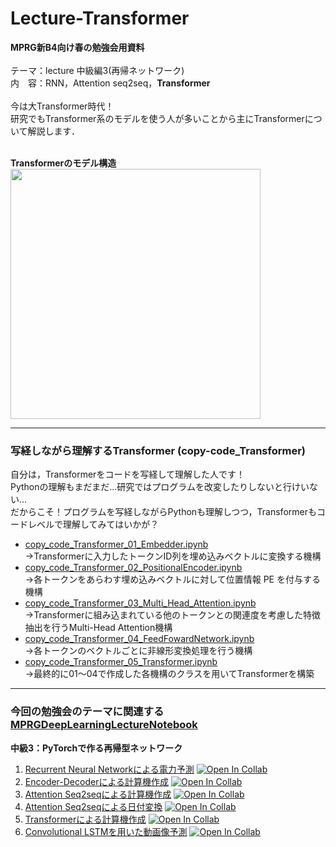 # Lecture-Transformer
**MPRG新B4向け春の勉強会用資料**<br>
<br>
テーマ：lecture 中級編3(再帰ネットワーク)<br>
内　容：RNN，Attention seq2seq，**Transformer**<br>
<br>
今は大Transformer時代！<br>
研究でもTransformer系のモデルを使う人が多いことから主にTransformerについて解説します．<br>
<br>

**Transformerのモデル構造**<br>
<img src="https://github.com/Taiga10969/Lecture-Transformer/assets/106218669/cc0a487c-f35c-4f37-86f7-0ee313ad1f9b" width="400">
***
### 写経しながら理解するTransformer (copy-code_Transformer)
自分は，Transformerをコードを写経して理解した人です！<br>
Pythonの理解もまだまだ...研究ではプログラムを改変したりしないと行けいない...<br>
だからこそ！プログラムを写経しながらPythonも理解しつつ，Transformerもコードレベルで理解してみてはいかが？
- [copy_code_Transformer_01_Embedder.ipynb](https://github.com/Taiga10969/Lecture-Transformer/blob/main/copy_code_Transformer_01_Embedder.ipynb)<br>
  →Transformerに入力したトークンID列を埋め込みベクトルに変換する機構
- [copy_code_Transformer_02_PositionalEncoder.ipynb](https://github.com/Taiga10969/Lecture-Transformer/blob/main/copy_code_Transformer_02_PositionalEncoder.ipynb)<br>
  →各トークンをあらわす埋め込みベクトルに対して位置情報 PE を付与する機構
- [copy_code_Transformer_03_Multi_Head_Attention.ipynb](https://github.com/Taiga10969/Lecture-Transformer/blob/main/copy_code_Transformer_03_Multi_Head_Attention.ipynb)<br>
  →Transformerに組み込まれている他のトークンとの関連度を考慮した特徴抽出を行うMulti-Head Attention機構
- [copy_code_Transformer_04_FeedFowardNetwork.ipynb](https://github.com/Taiga10969/Lecture-Transformer/blob/main/copy_code_Transformer_04_FeedFowardNetwork.ipynb)<br>
  →各トークンのベクトルごとに非線形変換処理を行う機構
- [copy_code_Transformer_05_Transformer.ipynb](https://github.com/Taiga10969/Lecture-Transformer/blob/main/copy_code_Transformer_05_Transformer.ipynb)<br>
  →最終的に01〜04で作成した各機構のクラスを用いてTransformerを構築


***
### 今回の勉強会のテーマに関連する[MPRGDeepLearningLectureNotebook](https://github.com/machine-perception-robotics-group/MPRGDeepLearningLectureNotebook/tree/master)<br>
**中級3：PyTorchで作る再帰型ネットワーク**
1.  [Recurrent Neural Networkによる電力予測](13_rnn/01_03_RNN.ipynb) [![Open In Collab](https://colab.research.google.com/assets/colab-badge.svg)](https://colab.research.google.com/github/machine-perception-robotics-group/MPRGDeepLearningLectureNotebook/blob/master/13_rnn/01_03_RNN.ipynb)
2.  [Encoder-Decoderによる計算機作成](13_rnn/04_Seq2Seq.ipynb) [![Open In Collab](https://colab.research.google.com/assets/colab-badge.svg)](https://colab.research.google.com/github/machine-perception-robotics-group/MPRGDeepLearningLectureNotebook/blob/master/13_rnn/04_Seq2Seq.ipynb)
3.  [Attention Seq2seqによる計算機作成](13_rnn/05_Attention.ipynb) [![Open In Collab](https://colab.research.google.com/assets/colab-badge.svg)](https://colab.research.google.com/github/machine-perception-robotics-group/MPRGDeepLearningLectureNotebook/blob/master/13_rnn/05_Attention.ipynb)
4.  [Attention Seq2seqによる日付変換](13_rnn/05_Attention_alpha.ipynb) [![Open In Collab](https://colab.research.google.com/assets/colab-badge.svg)](https://colab.research.google.com/github/machine-perception-robotics-group/MPRGDeepLearningLectureNotebook/blob/master/13_rnn/05_Attention_alpha.ipynb)
5.  [Transformerによる計算機作成](13_rnn/06_Transformer.ipynb) [![Open In Collab](https://colab.research.google.com/assets/colab-badge.svg)](https://colab.research.google.com/github/machine-perception-robotics-group/MPRGDeepLearningLectureNotebook/blob/master/13_rnn/06_Transformer.ipynb)
4.  [Convolutional LSTMを用いた動画像予測](13_rnn/07_ConvLSTM.ipynb) [![Open In Collab](https://colab.research.google.com/assets/colab-badge.svg)](https://colab.research.google.com/github/machine-perception-robotics-group/MPRGDeepLearningLectureNotebook/blob/master/13_rnn/07_ConvLSTM.ipynb)
